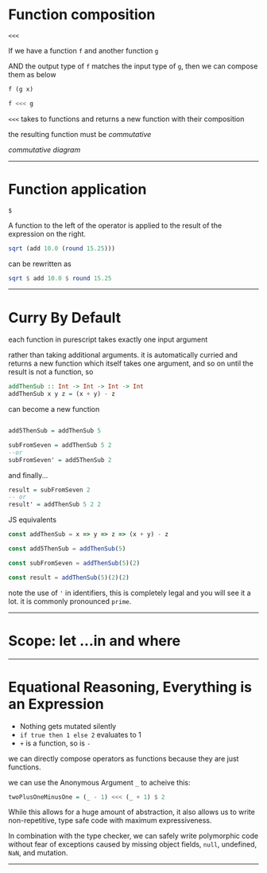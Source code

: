 
# Function composition  

`<<<`

If we have a function `f` and another function `g`

AND the output type of `f` matches the input type of `g`, then we can compose them as below

```purescript
f (g x)

f <<< g
```

`<<<` takes to functions and returns a new function with their composition

the resulting function must be _commutative_


*commutative diagram*

---

# Function application

`$`

A function to the left of the operator is applied to the result of the expression on the right.

```purescript
sqrt (add 10.0 (round 15.25)))
```
can be rewritten as
```purescript
sqrt $ add 10.0 $ round 15.25
```


---

# Curry By Default

each function in purescript takes exactly one input argument

rather than taking additional arguments. it is automatically curried and returns a new function which itself takes one argument, and so on until the result is not a function, so

```purescript
addThenSub :: Int -> Int -> Int -> Int
addThenSub x y z = (x + y) - z
```
can become a new function 
```purescript

add5ThenSub = addThenSub 5

subFromSeven = addThenSub 5 2
--or
subFromSeven' = add5ThenSub 2
```

and finally...
```purescript
result = subFromSeven 2
-- or
result' = addThenSub 5 2 2
```

JS equivalents
```javascript
const addThenSub = x => y => z => (x + y) - z

const add5ThenSub = addThenSub(5)

const subFromSeven = addThenSub(5)(2)

const result = addThenSub(5)(2)(2)
```
note the use of `'` in identifiers,  this is completely legal and you will see it a lot. it is commonly pronounced `prime`.

--- 
# Scope: let ...in and where

---

# Equational Reasoning, Everything is an Expression

- Nothing gets mutated silently
- `if true then 1 else 2` evaluates to 1
- `+` is a function, so is `-`

we can directly compose operators as functions because they are just functions.

we can use the Anonymous Argument `_` to acheive this:

```purescript
twoPlusOneMinusOne = (_ - 1) <<< (_ + 1) $ 2
```

While this allows for a huge amount of abstraction, it also allows us to write non-repetitive, type safe code with maximum expressiveness.

In combination with the type checker, we can safely write polymorphic code without fear of exceptions caused by missing object fields, `null`, undefined, `NaN`, and mutation.

---
